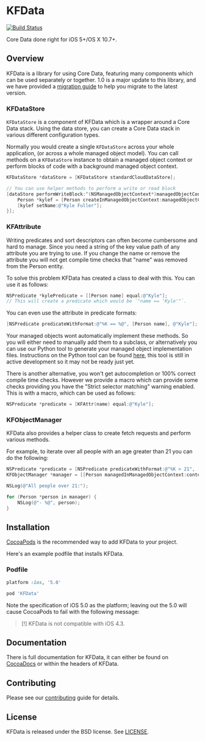 # KFData

[![Build Status](https://travis-ci.org/kylef/KFData.png?branch=master)](https://travis-ci.org/kylef/KFData)

Core Data done right for iOS 5+/OS X 10.7+.

## Overview

KFData is a library for using Core Data, featuring many components which can be
used separately or together. 1.0 is a major update to this library, and we have
provided a
[migration guide](https://github.com/kylef/KFData/wiki/KFData-1.0-Migrations-Guide)
to help you migrate to the latest version.

### KFDataStore

`KFDataStore` is a component of KFData which is a wrapper around a Core Data
stack. Using the data store, you can create a Core Data stack in various
different configuration types.

Normally you would create a single `KFDataStore` across your whole application,
(or across a whole managed object model). You can call methods on a
`KFDataStore` instance to obtain a managed object context or perform
blocks of code with a background managed object context.

``` objective-c
KFDataStore *dataStore = [KFDataStore standardCloudDataStore];

// You can use helper methods to perform a write or read block
[dataStore performWriteBlock:^(NSManagedObjectContext*)managedObjectContext {
    Person *kylef = [Person createInManagedObjectContext:managedObjectContext];
    [kylef setName:@"Kyle Fuller"];
}];
```

### KFAttribute

Writing predicates and sort descriptors can often become cumbersome and hard
to manage. Since you need a string of the key value path of any attribute you
are trying to use. If you change the name or remove the attribute you will not
get compile time checks that "name" was removed from the Person entity.

To solve this problem KFData has created a class to deal with this. You can use
it as follows:

``` objective-c
NSPredicate *kylePredicate = [[Person name] equal:@"Kyle"];
// This will create a predicate which would be `"name == 'Kyle'"`.
```

You can even use the attribute in predicate formats:

``` objective-c
[NSPredicate predicateWithFormat:@"%K == %@", [Person name], @"Kyle"];
```

Your managed objects wont automatically implement these methods. So you will
either need to manually add them to a subclass, or alternatively you can use
our Python tool to generate your managed object implementation files.
Instructions on the Python tool can be found
[here](https://github.com/kylef/KFData.py), this tool is still in active
development so it may not be ready just yet.

There is another alternative, you won't get autocompletion or 100% correct
compile time checks. However we provide a macro which can provide some checks
providing you have the "Strict selector matching" warning enabled. This is with
a macro, which can be used as follows:

```objective-c
NSPredicate *predicate = [KFAttr(name) equal:@"Kyle"];
```

### KFObjectManager

KFData also provides a helper class to create fetch requests and perform
various methods.

For example, to iterate over all people with an age greater than 21 you can do
the following:

``` objective-c
NSPredicate *predicate = [NSPredicate predicateWithFormat:@"%K > 21", [Person age]];
KFObjectManager *manager = [[Person managedInManagedObjectContext:context] filter:predicate];

NSLog(@"All people over 21:");

for (Person *person in manager) {
    NSLog(@"- %@", person);
}
```

## Installation

[CocoaPods](http://cocoapods.org) is the recommended way to add
KFData to your project.

Here's an example podfile that installs KFData.

### Podfile

```ruby
platform :ios, '5.0'

pod 'KFData'
```

Note the specification of iOS 5.0 as the platform; leaving out the 5.0 will
cause CocoaPods to fail with the following message:

> [!] KFData is not compatible with iOS 4.3.

## Documentation

There is full documentation for KFData, it can either be found on
[CocoaDocs](http://cocoadocs.org/docsets/KFData) or within the headers of KFData.

## Contributing

Please see our [contributing](CONTRIBUTING.md) guide for details.

## License

KFData is released under the BSD license. See [LICENSE](LICENSE).

